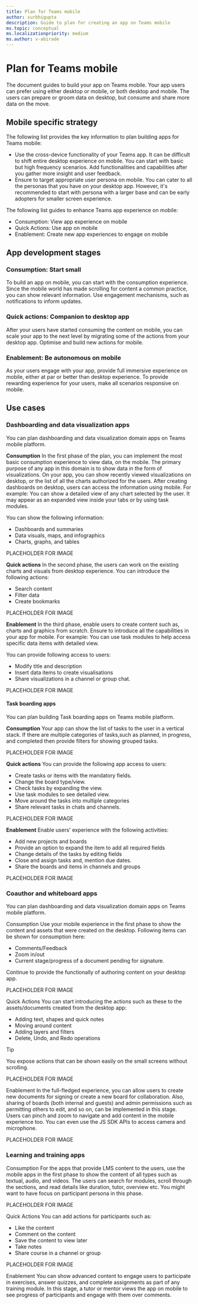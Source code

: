 ```yaml
---
title: Plan for Teams mobile
author: surbhigupta
description: Guide to plan for creating an app on Teams mobile 
ms.topic: conceptual
ms.localizationpriority: medium
ms.author: v-abirade
---
```

# Plan for Teams mobile

The document guides to build your app on Teams mobile. Your app users can prefer using either desktop or mobile, or both desktop and mobile. The users can prepare or groom data on desktop, but consume and share more data on the move.

## Mobile specific strategy

The following list provides the key information to plan building apps for Teams mobile:

* Use the cross-device functionality of your Teams app. It can be difficult to shift entire desktop experience on mobile. You can start with basic but high frequency scenarios. Add functionalities and capabilities after you gather more insight and user feedback.
* Ensure to target appropriate user persona on mobile. You can cater to all the personas that you have on your desktop app. However, it's recommended to start with persona with a larger base and can be early adopters for smaller screen experience.

The following list guides to enhance Teams app experience on mobile:

* Consumption: View app experience on mobile
* Quick Actions: Use app on mobile
* Enablement: Create new app experiences to engage on mobile

## App development stages

### Consumption: Start small
To build an app on mobile, you can start with the consumption experience. Since the mobile world has made scrolling for content a common practice, you can show relevant information. Use engagement mechanisms, such as notifications to inform updates.

### Quick actions: Companion to desktop app
After your users have started consuming the content on mobile, you can scale your app to the next level by migrating some of the actions from your desktop app. Optimise and build new actions for mobile.

### Enablement: Be autonomous on mobile
As your users engage with your app, provide full immersive experience on mobile, either at par or better than desktop experience. To provide rewarding experience for your users, make all scenarios responsive on mobile.

## Use cases

### Dashboarding and data visualization apps
You can plan dashboarding and data visualization domain apps on Teams mobile platform.

**Consumption**
In the first phase of the plan, you can implement the most basic consumption experience to view data, on the mobile. The primary purpose of any app in this domain is to show data in the form of visualizations. On your app, you can show recently viewed visualizations on desktop, or the list of all the charts authorized for the users. After creating dashboards on desktop, users can access the information using mobile. For example: You can show a detailed view of any chart selected by the user. It may appear as an expanded view inside your tabs or by using task modules.

You can show the following information: 

* Dashboards and summaries
* Data visuals, maps, and infographics
* Charts, graphs, and tables 

PLACEHOLDER FOR IMAGE

**Quick actions**
In the second phase, the users can work on the existing charts and visuals from desktop experience. You can introduce the following actions:

* Search content
* Filter data
* Create bookmarks

PLACEHOLDER FOR IMAGE

**Enablement**
In the third phase, enable users to create content such as, charts and graphics from scratch. Ensure to introduce all the capabilities in your app for mobile. For example: You can use task modules to help access specific data items with detailed view.

You can provide following access to users:
* Modify title and description
* Insert data items to create visualisations
* Share visualizations in a channel or group chat.

PLACEHOLDER FOR IMAGE

#### Task boarding apps
You can plan building Task boarding apps on Teams mobile platform.

**Consumption**
Your app can show the list of tasks to the user in a vertical stack. If there are multiple categories of tasks,such as planned, in progress, and completed then provide filters for showing grouped tasks. 

PLACEHOLDER FOR IMAGE

**Quick actions**
You can provide the following app access to users:
* Create tasks or items with the mandatory fields. 
* Change the board type/view. 
* Check tasks by expanding the view. 
* Use task modules to see detailed view. 
* Move around the tasks into multiple categories 
* Share relevant tasks in chats and channels.

PLACEHOLDER FOR IMAGE

**Enablement**
Enable users' experience with the following activities:
* Add new projects and boards
* Provide an option to expand the item to add all required fields 
* Change details of the tasks by editing fields
* Close and assign tasks and, mention due dates. 
* Share the boards and items in channels and groups

PLACEHOLDER FOR IMAGE

### Coauthor and whiteboard apps
You can plan dashboarding and data visualization domain apps on Teams mobile platform.

Consumption
Use your mobile experience in the first phase to show the content and assets that were created on the desktop. Following items can be shown for consumption here:

* Comments/Feedback
* Zoom in/out
* Current stage/progress of a document pending for signature.

Continue to provide the functionally of authoring content on your desktop app. 

PLACEHOLDER FOR IMAGE

Quick Actions
You can start introducing the actions such as these to the assets/documents created from the desktop app:

* Adding text, shapes and quick notes
* Moving around content 
* Adding layers and filters
* Delete, Undo, and Redo operations 

> [!TIP]
> You expose actions that can be shown easily on the small screens without scrolling.

PLACEHOLDER FOR IMAGE

Enablement
In the full-fledged experience, you can allow users to create new documents for signing or create a new board for collaboration. Also, sharing of boards (both internal and guests) and admin permissions such as permitting others to edit, and so on, can be implemented in this stage. Users can pinch and zoom to navigate and add content in the mobile experience too. You can even use the JS SDK APIs to access camera and microphone.

PLACEHOLDER FOR IMAGE

### Learning and training apps

Consumption
For the apps that provide LMS content to the users, use the mobile apps in the first phase to show the content of all types such as textual, audio, and videos. The users can search for modules, scroll through the sections, and read details like duration, tutor, overview etc. You might want to have focus on participant persona in this phase.

PLACEHOLDER FOR IMAGE

Quick Actions
You can add actions for participants such as:

* Like the content
* Comment on the content
* Save the content to view later
* Take notes
* Share course in a channel or group

PLACEHOLDER FOR IMAGE

Enablement
You can show advanced content to engage users to participate in exercises, answer quizzes, and complete assignments as part of any training module. In this stage, a tutor or mentor views the app on mobile to see progress of participants and engage with them over comments.

